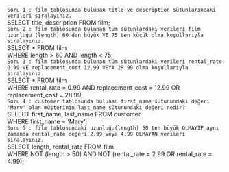 `Soru 1 : film tablosunda bulunan title ve description sütunlarındaki verileri sıralayınız.` <br>
SELECT title, description FROM film;<br>
`Soru 2 : film tablosunda bulunan tüm sütunlardaki verileri film uzunluğu (length) 60 dan büyük VE 75 ten küçük olma koşullarıyla sıralayınız.` <br>
SELECT * FROM film <br>
WHERE length > 60 AND  length < 75; <br>
`Soru 3 : film tablosunda bulunan tüm sütunlardaki verileri rental_rate 0.99 VE replacement_cost 12.99 VEYA 28.99 olma koşullarıyla sıralayınız.` <br>
SELECT * FROM film  <br>
WHERE rental_rate = 0.99 AND replacement_cost = 12.99 OR replacement_cost = 28.99;<br>
`Soru 4 : customer tablosunda bulunan first_name sütunundaki değeri 'Mary' olan müşterinin last_name sütunundaki değeri nedir?` <br>
SELECT first_name, last_name FROM customer <br>
WHERE first_name = 'Mary';<br>
`Soru 5 : film tablosundaki uzunluğu(length) 50 ten büyük OLMAYIP aynı zamanda rental_rate değeri 2.99 veya 4.99 OLMAYAN verileri sıralayınız.` <br>
SELECT length, rental_rate FROM film <br>
WHERE NOT (length > 50) AND NOT (rental_rate = 2.99 OR rental_rate = 4.99);<br>
